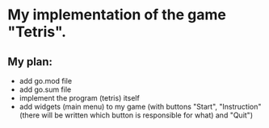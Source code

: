# My implementation of the game "Tetris".

## My plan:

- add go.mod file
- add go.sum file
- implement the program (tetris) itself
- add widgets (main menu) to my game (with buttons "Start", "Instruction" (there will be written which button is responsible for what) and "Quit")
